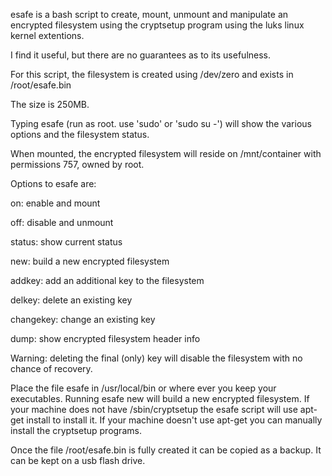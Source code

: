 esafe is a bash script to create, mount, unmount and manipulate 
an encrypted filesystem using the cryptsetup program using the luks
linux kernel extentions.

I find it useful, but there are no guarantees as to its usefulness.

For this script, the filesystem is created using /dev/zero and exists
in /root/esafe.bin 

The size is 250MB.

Typing esafe (run as root. use 'sudo' or 'sudo su -') will show the
various options and the filesystem status.

When mounted, the encrypted filesystem will reside on /mnt/container
with permissions 757, owned by root.

Options to esafe are:

on:         enable and mount

off:        disable and unmount

status:     show current status

new:        build a new encrypted filesystem

addkey:	   add an additional key to the filesystem

delkey:     delete an existing key

changekey:  change an existing key

dump:       show encrypted filesystem header info

Warning: deleting the final (only) key will disable
the filesystem with no chance of recovery.

Place the file esafe in /usr/local/bin or where ever you keep your 
executables. Running esafe new will build a new encrypted filesystem.
If your machine does not have /sbin/cryptsetup the esafe script will
use apt-get install to install it. If your machine doesn't use apt-get
you can manually install the cryptsetup programs.

Once the file /root/esafe.bin is fully created it can be copied
as a backup. It can be kept on a usb flash drive.




